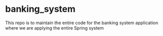 # banking_system
This repo is to  maintain the entire code for the banking system application where we are applying the entire Spring system 
